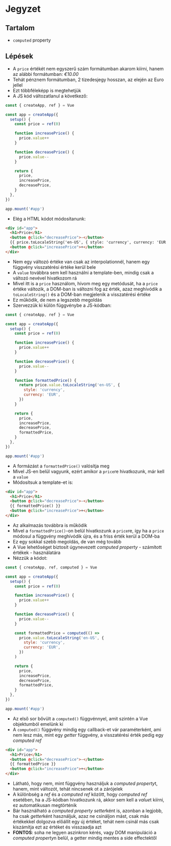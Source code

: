 # Jegyzet

## Tartalom

- `computed` property

## Lépések

- A `price` értékét nem egyszerű szám formátumban akarom kiírni, hanem az alábbi formátumban: _€10.00_
- Tehát pénznem formátumban, 2 tizedesjegy hosszan, az elején az Euro jellel
- Ezt többféleképp is megtehetjük
- A JS kód változatlanul a következő:

```js
const { createApp, ref } = Vue

const app = createApp({
  setup() {
    const price = ref(0)

    function increasePrice() {
      price.value++
    }

    function decreasePrice() {
      price.value--
    }

    return {
      price,
      increasePrice,
      decreasePrice,
    }
  },
})

app.mount('#app')
```

- Elég a HTML kódot módosítanunk:

```html
<div id="app">
  <h1>Price</h1>
  <button @click="decreasePrice">-</button>
  {{ price.toLocaleString('en-US', { style: 'currency', currency: 'EUR' }) }}
  <button @click="increasePrice">+</button>
</div>
```

- Nem egy változó értéke van csak az interpolationnél, hanem egy függvény visszatérési értéke kerül bele
- A `value` továbbra sem kell használni a template-ben, mindig csak a változó nevével hivatkozom rá
- Mivel itt is a `price` használom, hívom meg egy metódusát, ha a `price` értéke változik, a DOM-ban is változni fog az érték, azaz meghívódik a `toLocaleString()` és a DOM-ban megjelenik a visszatérési értéke
- Ez működik, de nem a legszebb megoldás
- Szervezzük ki külön függvénybe a JS-kódban:

```js
const { createApp, ref } = Vue

const app = createApp({
  setup() {
    const price = ref(0)

    function increasePrice() {
      price.value++
    }

    function decreasePrice() {
      price.value--
    }

    function formattedPrice() {
      return price.value.toLocaleString('en-US', {
        style: 'currency',
        currency: 'EUR',
      })
    }

    return {
      price,
      increasePrice,
      decreasePrice,
      formattedPrice,
    }
  },
})

app.mount('#app')
```

- A formázást a `formattedPrice()` valósítja meg
- Mivel JS-en belül vagyunk, ezért amikor a `price`re hivatkozunk, már kell a `value`
- Módosítsuk a template-et is:

```html
<div id="app">
  <h1>Price</h1>
  <button @click="decreasePrice">-</button>
  {{ formattedPrice() }}
  <button @click="increasePrice">+</button>
</div>
```

- Az alkalmazás továbbra is működik
- Mivel a `formattedPrice()`-on belül hivatkozunk a `price`re, így ha a `price` módosul a függvény meghívódik újra, és a friss érték kerül a DOM-ba
- Ez egy sokkal szebb megoldás, de van még tovább
- A Vue lehetőséget biztosít úgynevezett _computed property_ - számított értékek - használatára
- Nézzük a kódot:

```js
const { createApp, ref, computed } = Vue

const app = createApp({
  setup() {
    const price = ref(0)

    function increasePrice() {
      price.value++
    }

    function decreasePrice() {
      price.value--
    }

    const formattedPrice = computed(() =>
      price.value.toLocaleString('en-US', {
        style: 'currency',
        currency: 'EUR',
      })
    )

    return {
      price,
      increasePrice,
      decreasePrice,
      formattedPrice,
    }
  },
})

app.mount('#app')
```

- Az első sor bővült a `computed()` függvénnyel, amit szintén a Vue objektumból emelünk ki
- A `computed()` függvény mindig egy callback-et vár paraméterként, ami nem lesz más, mint egy _getter_ függvény, a visszatérési érték pedig egy _computed ref_

```html
<div id="app">
  <h1>Price</h1>
  <button @click="decreasePrice">-</button>
  {{ formattedPrice }}
  <button @click="increasePrice">+</button>
</div>
```

- Látható, hogy nem, mint függvény használjuk a *computed property*t, hanem, mint változót, tehát nincsenek ot a zárójelek
- A különbség a _ref_ és a _computed ref_ között, hogy _computed ref_ esetében, ha a JS-kódban hivatkozunk rá, akkor sem kell a *value*t kiírni, ez automatikusan megtörténik
- Bár használható a _computed property_ *setter*ként is, azonban a legjobb, ha csak *getter*ként használjuk, azaz ne csináljon mást, csak más értékekkel dolgozva előállít egy új értéket, tehát nem csinál más csak kiszámítja ezt az értéket és visszaadja azt
- **FONTOS**: soha ne legyen aszinkron kérés, vagy DOM manipuláció a *computed property*n belül, a getter mindig mentes a side effectektől
